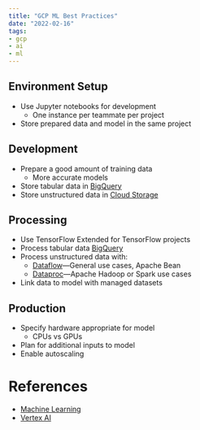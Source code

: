 ```yaml
---
title: "GCP ML Best Practices"
date: "2022-02-16"
tags:
- gcp
- ai
- ml
---
```


## Environment Setup

- Use Jupyter notebooks for development
	- One instance per teammate per project
- Store prepared data and model in the same project

## Development

- Prepare a good amount of training data
	- More accurate models
- Store tabular data in [BigQuery](notes/GCP%20BigQuery.md)
- Store unstructured data in [Cloud Storage](notes/GCP%20Cloud%20Storage.md)

## Processing

- Use TensorFlow Extended for TensorFlow projects
- Process tabular data [BigQuery](notes/GCP%20BigQuery.md)
- Process unstructured data with:
	- [Dataflow](notes/GCP%20Dataflow.md)—General use cases, Apache Bean
	- [Dataproc](notes/GCP%20Dataproc.md)—Apache Hadoop or Spark use cases
- Link data to model with managed datasets

## Production

- Specify hardware appropriate for model
	- CPUs vs GPUs
- Plan for additional inputs to model
- Enable autoscaling

# References

- [Machine Learning](notes/Machine%20Learning.md)
- [Vertex AI](notes/moc/GCP%20Vertex%20AI.md)
